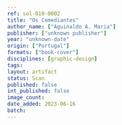 ```yaml
---
ref: sol-010-0002
title: "Os Comediantes"
author_name: ["Aguinaldo A. Maria"]
publisher: ["unknown publisher"]
year: "unknown-date"
origin: ["Portugal"]
formats: ["book-cover"]
disciplines: [graphic-design]
tags:
layout: artifact
status: Scan
published: false
int_published: false
image_count:
date_added: 2023-06-16
batch:
---
```

